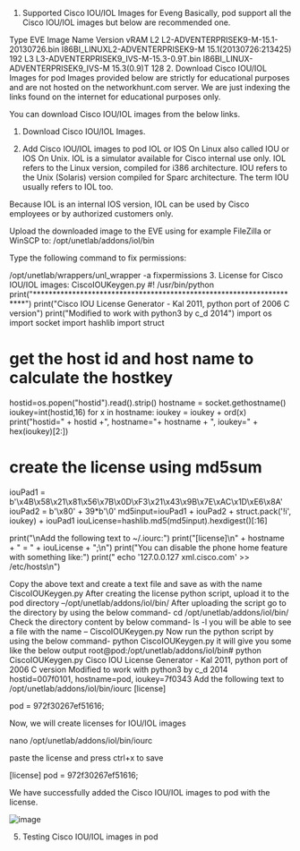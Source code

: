 1. Supported Cisco IOU/IOL Images for Eveng
Basically, pod support all the Cisco IOU/IOL images but below are recommended one.

Type	EVE Image Name	Version	vRAM
L2	L2-ADVENTERPRISEK9-M-15.1-20130726.bin	I86BI_LINUXL2-ADVENTERPRISEK9-M 15.1(20130726:213425)	192
L3	L3-ADVENTERPRISEK9_IVS-M-15.3-0.9T.bin	I86BI_LINUX-ADVENTERPRISEK9_IVS-M 15.3(0.9)T	128
2. Download Cisco IOU/IOL Images for pod
Images provided below are strictly for educational purposes and are not hosted on the networkhunt.com server. We are just indexing the links found on the internet for educational purposes only.

You can download Cisco IOU/IOL images from the below links.
1. Download Cisco IOU/IOL Images.

3. Add Cisco IOU/IOL images to pod
IOL or IOS On Linux also called IOU or IOS On Unix. IOL is a simulator available for Cisco internal use only. IOL refers to the Linux version, compiled for i386 architecture. IOU refers to the Unix (Solaris) version compiled for Sparc architecture. The term IOU usually refers to IOL too.

Because IOL is an internal IOS version, IOL can be used by Cisco employees or by authorized customers only.

Upload the downloaded image to the EVE using for example FileZilla or WinSCP to:  /opt/unetlab/addons/iol/bin

Type the following command to fix permissions:

/opt/unetlab/wrappers/unl_wrapper -a fixpermissions
3. License for Cisco IOU/IOL images: CiscoIOUKeygen.py
#! /usr/bin/python
print("*********************************************************************")
print("Cisco IOU License Generator - Kal 2011, python port of 2006 C version")
print("Modified to work with python3 by c_d 2014")
import os
import socket
import hashlib
import struct

# get the host id and host name to calculate the hostkey
hostid=os.popen("hostid").read().strip()
hostname = socket.gethostname()
ioukey=int(hostid,16)
for x in hostname:
 ioukey = ioukey + ord(x)
print("hostid=" + hostid +", hostname="+ hostname + ", ioukey=" + hex(ioukey)[2:])

# create the license using md5sum
iouPad1 = b'\x4B\x58\x21\x81\x56\x7B\x0D\xF3\x21\x43\x9B\x7E\xAC\x1D\xE6\x8A'
iouPad2 = b'\x80' + 39*b'\0'
md5input=iouPad1 + iouPad2 + struct.pack('!i', ioukey) + iouPad1
iouLicense=hashlib.md5(md5input).hexdigest()[:16]

print("\nAdd the following text to ~/.iourc:")
print("[license]\n" + hostname + " = " + iouLicense + ";\n")
print("You can disable the phone home feature with something like:")
print(" echo '127.0.0.127 xml.cisco.com' >> /etc/hosts\n")

Copy the above text and create a text file and save as with the name CiscoIOUKeygen.py
After creating the license python script, upload it to the pod directory
–/opt/unetlab/addons/iol/bin/
After uploading the script go to the directory by using the below command-
cd /opt/unetlab/addons/iol/bin/
Check the directory content by below command-
ls -l
you will be able to see a file with the name – CiscoIOUKeygen.py
Now run the python script by using the below command-
python CiscoIOUKeygen.py
it will give you some like the below output
root@pod:/opt/unetlab/addons/iol/bin# python CiscoIOUKeygen.py
Cisco IOU License Generator - Kal 2011, python port of 2006 C version
Modified to work with python3 by c_d 2014
hostid=007f0101, hostname=pod, ioukey=7f0343 Add the following text to /opt/unetlab/addons/iol/bin/iourc
[license]

pod = 972f30267ef51616;

Now, we will create licenses for IOU/IOL images

nano /opt/unetlab/addons/iol/bin/iourc

paste the license and press ctrl+x to save

[license]
pod = 972f30267ef51616;

We have successfully added the Cisco IOU/IOL images to pod with the license.

![image](https://github.com/PhDLeToanThang/handonlabs/assets/106635733/2ae81a1f-7f4a-425e-ab3b-9b754c473d47)

5. Testing Cisco IOU/IOL images in pod

